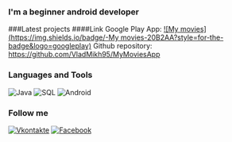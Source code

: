 ### I'm a beginner android developer

###Latest projects
####Link Google Play App:
[![My movies](https://img.shields.io/badge/-My movies-20B2AA?style=for-the-badge&logo=googleplay)](https://play.google.com/store/apps/details?id=com.vladmikh.projects.mymovies&hl=ru&gl=US)
Github repository: https://github.com/VladMikh95/MyMoviesApp

### Languages and Tools
![Java](https://img.shields.io/badge/-Java-D2691E?style=for-the-badge&logo=java&logoColor=FFFFFF)
![SQL](https://img.shields.io/badge/-SQL-FFFFFF?style=for-the-badge&logo=mysql&logoColor=1E90FF)
![Android](https://img.shields.io/badge/-Android-FFFFFF?style=for-the-badge&logo=android&logoColor=00FF00)

### Follow me
[![Vkontakte](https://img.shields.io/badge/-vkontakte-1E90FF?style=for-the-badge&logo=Vk&logoColor=FFFFFF)](https://vk.com/id144468846)
[![Facebook](https://img.shields.io/badge/-facebook-1E90FF?style=for-the-badge&logo=Facebook&logoColor=FFFFFF)](https://www.facebook.com/profile.php?id=100074650239229)



